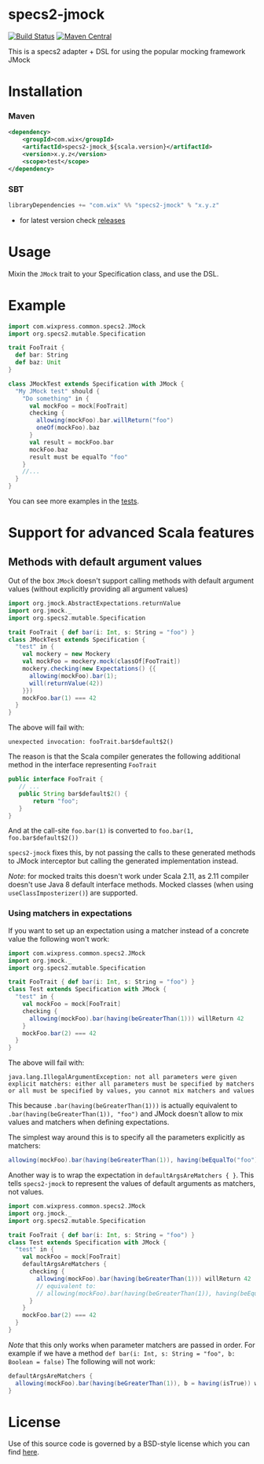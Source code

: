 # specs2-jmock 
[![Build Status](https://travis-ci.com/wix/specs2-jmock.svg?branch=master)](https://travis-ci.com/wix/specs2-jmock) [![Maven Central](https://maven-badges.herokuapp.com/maven-central/com.wix/specs2-jmock_2.11/badge.svg?style=flat)](http://mvnrepository.com/artifact/com.wix/specs2-jmock_2.11)

This is a specs2 adapter + DSL for using the popular mocking framework JMock

# Installation
### Maven
```xml
<dependency>
    <groupId>com.wix</groupId>
    <artifactId>specs2-jmock_${scala.version}</artifactId>
    <version>x.y.z</version>
    <scope>test</scope>
</dependency>
```
### SBT
```sbt
libraryDependencies += "com.wix" %% "specs2-jmock" % "x.y.z"
```

* for latest version check [releases](https://github.com/wix/specs2-jmock/releases)

# Usage
Mixin the `JMock` trait to your Specification class, and use the DSL.

# Example
```Scala
import com.wixpress.common.specs2.JMock
import org.specs2.mutable.Specification

trait FooTrait {
  def bar: String
  def baz: Unit
}

class JMockTest extends Specification with JMock {
  "My JMock test" should {
    "Do something" in {
      val mockFoo = mock[FooTrait]
      checking {
        allowing(mockFoo).bar.willReturn("foo")
        oneOf(mockFoo).baz
      }
      val result = mockFoo.bar
      mockFoo.baz
      result must be equalTo "foo"
    }
    //...
  }
}
```

You can see more examples in the [tests](/src/test/scala/com/wixpress/common/specs2).


# Support for advanced Scala features
## Methods with default argument values
Out of the box `JMock` doesn't support calling methods with default argument values 
(without explicitly providing all argument values)

```scala
import org.jmock.AbstractExpectations.returnValue
import org.jmock._
import org.specs2.mutable.Specification

trait FooTrait { def bar(i: Int, s: String = "foo") }
class JMockTest extends Specification {
  "test" in {
    val mockery = new Mockery
    val mockFoo = mockery.mock(classOf[FooTrait])
    mockery.checking(new Expectations() {{
      allowing(mockFoo).bar(1);
      will(returnValue(42))
    }})
    mockFoo.bar(1) === 42
  }
}
```
The above will fail with:
```
unexpected invocation: fooTrait.bar$default$2()
```
The reason is that the Scala compiler generates the following additional method in the interface representing `FooTrait`
```java
public interface FooTrait {
   // ... 
   public String bar$default$2() {
       return "foo";
   }
}
```
And at the call-site `foo.bar(1)` is converted to `foo.bar(1, foo.bar$default$2())`

`specs2-jmock` fixes this, by not passing the calls to these generated methods to JMock interceptor but calling the generated implementation instead.

*Note*: for mocked traits this doesn't work under Scala 2.11, as 2.11 compiler doesn't use Java 8 default interface methods.
Mocked classes (when using `useClassImposterizer()`) are supported. 

### Using matchers in expectations
If you want to set up an expectation using a matcher instead of a concrete value the following won't work:

```scala
import com.wixpress.common.specs2.JMock
import org.jmock._
import org.specs2.mutable.Specification

trait FooTrait { def bar(i: Int, s: String = "foo") }
class Test extends Specification with JMock {
  "test" in {
    val mockFoo = mock[FooTrait]
    checking {
      allowing(mockFoo).bar(having(beGreaterThan(1))) willReturn 42
    }
    mockFoo.bar(2) === 42    
  }  
}
```
The above will fail with:
```
java.lang.IllegalArgumentException: not all parameters were given explicit matchers: either all parameters must be specified by matchers or all must be specified by values, you cannot mix matchers and values
```
This because `.bar(having(beGreaterThan(1)))` is actually equivalent to `.bar(having(beGreaterThan(1)), "foo")` and JMock doesn't allow to mix values and matchers when defining expectations.

The simplest way around this is to specify all the parameters explicitly as matchers:
```scala
allowing(mockFoo).bar(having(beGreaterThan(1)), having(beEqualTo("foo"))) willReturn 42
```

Another way is to wrap the expectation in `defaultArgsAreMatchers { }`. 
This tells `specs2-jmock` to represent the values of default arguments as matchers, not values.

```scala
import com.wixpress.common.specs2.JMock
import org.jmock._
import org.specs2.mutable.Specification

trait FooTrait { def bar(i: Int, s: String = "foo") }
class Test extends Specification with JMock {
  "test" in {
    val mockFoo = mock[FooTrait]
    defaultArgsAreMatchers {
      checking {
        allowing(mockFoo).bar(having(beGreaterThan(1))) willReturn 42
        // equivalent to:
        // allowing(mockFoo).bar(having(beGreaterThan(1)), having(beEqualTo("foo"))) willReturn 42
      }
    }
    mockFoo.bar(2) === 42    
  }  
}
```

*Note* that this only works when parameter matchers are passed in order.
For example if we have a method `def bar(i: Int, s: String = "foo", b: Boolean = false)`
The following will not work:
```scala
defaultArgsAreMatchers {
  allowing(mockFoo).bar(having(beGreaterThan(1)), b = having(isTrue)) willReturn 42
}
```


# License
Use of this source code is governed by a BSD-style license which you can find [here](/LICENSE.md).

